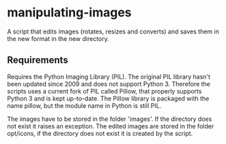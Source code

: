# manipulating-images
A script that edits images (rotates, resizes and converts) and saves them in the new format in the new directory.

## Requirements

Requires the Python Imaging Library (PIL). The original PIL library hasn't been updated since 2009 and does not support Python 3. Therefore the scripts uses a current fork of PIL called Pillow, that properly supports Python 3 and is kept up-to-date. The Pillow library is packaged with the name pillow, but the module name in Python is still PIL.

The images have to be stored in the folder 'images'. If the directory does not exist it raises an exception. The edited images are stored in the folder opt/icons, if the directory does not exist it is created by the script. 
